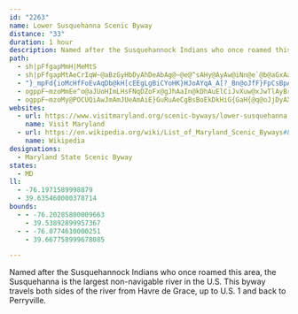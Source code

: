 ```yaml
---
id: "2263"
name: Lower Susquehanna Scenic Byway
distance: "33"
duration: 1 hour
description: Named after the Susquehannock Indians who once roamed this area, the Susquehanna is the largest non-navigable river in the U.S.  This byway travels both sides of the river from Havre de Grace, up to U.S. 1 and back to Perryville.
path:
  - sh|pFfgapMmH|MeMtS
  - sh|pFfgapMtAeCrIqW~@aBzGyHbDyAhDeAbAg@~@e@^sAHy@AyAw@iNn@e`@b@aGxAaLHmAu@eGMY}AmA_@s@}@uLFkAJq@Tg@|BaBvB_CrBy@~@QbIoClA}@r@y@dAsFPuEJ_@t@kAbEyCd@m@L_@X{Ey@aDOqD?kCd@eIh@iCx@gBlCeDrFcFtH_EjNuJzOiOx@cAjHqNjKoPtFaHvB_C|@dBVt@FdAOfBJ^bC~Fn@Sl@EnAR^\n@lBr@tDRr@Xj@zA~A\F~Fy@\?j@P`EfFx@zAx@pCxDzE\|@lEvNdAlGLdEF`AL^rFzIpEfGbDfFlN`UdEnHr@vA|EnMxCvGvBvC`BzAvFvCn@`@h@j@|Pb[lEzI^lAhCtK~BxFnA`HfYtGlD~AbBmGvAmEdKeWp@}BtAoFv@{D~@sGb@yE^iHHaHCyDYqHk@uGaGme@
  - "}_mpFd{ioMcHfFoEvAqDb@kH[cEEgLgBiCYoHK}HJoAYqA_A[?_Bn@oJfF}FpCsBpAsCtBsE`EmG~Ec@AaHsBiDk@yBw@oH}FoF_BgDLgGWmIEwEtAcBx@{P`H}@xAgMdW}CnEyA|Ao@`AaErGmD`HqNgE_@lBy@fCi@hAgFhIaCrFeBnGgD~OiApDeBvEUxAGlCF`AXvAj@zAhApAlDhCpB|BdFhIhJnK`@|@?dAMXsMzO_MbM}ArAoAzAiD~EyBdCuH`IuFfFw@x@cWj_@sAdAyAzAo@vAInBOp@mG`Jy@pBuA`F{A`D}FtJoBpCsBrA}Al@e@d@yArB}CtD}ErGgHlGmCtBuMxLea@xZaMlGiEdA{f@tJcC^su@bPqb@pI{DnAoEdCqCvBoEvEyApBaHbLiA~B}EfOiBzE_MbXiC`HhBAxAZzL~Fvt@d\\fB~Al@lA^`BHrBrAJrDe@rCs@bE_BxBNv@\\bJ|Jx@l@xAt@vGhBpC`AlFtFl@x@ZdBDxDJxAb@jBXh@z@rAvBdClYv[f@p@hDfJdBbCdGfFlAxBzBxFNzASvA"
  - ogppF~mzoMmEe^o@aJUoHImLHsFNqDZoFx@gJhAaIn@kDhAuElCiJvXuw@xJwTlAyBrPw]hAmDnAaGj@oGFcF?uBOgDHyBRyA~BuIh@sDHsIC{KRuDZ}Br@oCz@}BbIwP`EmHr@_AfAaAnAsAr@kAt@{BTwARkDI_QzHK?{DOgM~AaBfDqBxCkA^Af@R`@KlB?`AeA`EmCpEoDxDFhSYfh@S
  - ogppF~mzoMy@POCUQiAwJmAmJUeAmAiE}GuRuAeCgBsBoEkDkHiG{GaH{@q@oJjDyAX{@DqBQiA_@gHgDu@SsC]uI_@uCo@mCwAcCiByQmLsBsBgF_HcEoE
websites:
  - url: https://www.visitmaryland.org/scenic-byways/lower-susquehanna
    name: Visit Maryland
  - url: https://en.wikipedia.org/wiki/List_of_Maryland_Scenic_Byways#Lower_Susquehanna
    name: Wikipedia
designations:
  - Maryland State Scenic Byway
states:
  - MD
ll:
  - -76.1971589998879
  - 39.635460000378714
bounds:
  - - -76.20285800009663
    - 39.53892899957367
  - - -76.0774610000251
    - 39.667758999678085

---
```


Named after the Susquehannock Indians who once roamed this area, the Susquehanna is the largest non-navigable river in the U.S.  This byway travels both sides of the river from Havre de Grace, up to U.S. 1 and back to Perryville.
